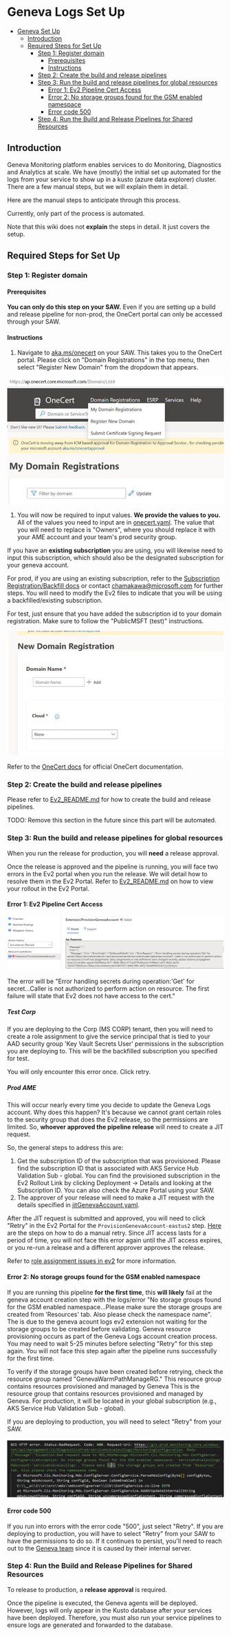 
# Geneva Logs Set Up

- [Geneva Set Up](#geneva-set-up)
  - [Introduction](#introduction)
  - [Required Steps for Set Up](#required-steps-for-set-up)
    - [Step 1: Register domain](#step-1-register-domain)
      - [Prerequisites](#prerequisites)
      - [Instructions](#instructions)
    - [Step 2: Create the build and release pipelines](#step-2-create-the-build-and-release-pipelines)
    - [Step 3: Run the build and release pipelines for global resources](#step-3-run-the-build-and-release-pipelines-for-global-resources)
      - [Error 1: Ev2 Pipeline Cert Access](#error-1-ev2-pipeline-cert-access)
      - [Error 2: No storage groups found for the GSM enabled namespace](#error-2-no-storage-groups-found-for-the-gsm-enabled-namespace)
      - [Error code 500](#error-code-500)
    - [Step 4: Run the Build and Release Pipelines for Shared Resources](#step-4-run-the-build-and-release-pipelines-for-shared-resources)



## Introduction

Geneva Monitoring platform enables services to do Monitoring, Diagnostics and Analytics at scale. We have (mostly) the initial set up automated for the logs from your service to show up in a kusto (azure data explorer) cluster. There are a few manual steps, but we will explain them in detail.

Here are the manual steps to anticipate through this process.

Currently, only part of the process is automated.

Note that this wiki does not **explain** the steps in detail. It just covers the setup.

## Required Steps for Set Up
### Step 1: Register domain
#### Prerequisites

**You can only do this step on your SAW.** Even if you are setting up a build and release pipeline for non-prod, the OneCert portal can only be accessed through your SAW.

#### Instructions

1. Navigate to [aka.ms/onecert](aka.ms/onecert) on your SAW. This takes you to the OneCert portal. Please click on "Domain Registrations" in the top menu, then select "Register New Domain" from the dropdown that appears.

![OneCert RegisterNewDoman Navigation](images/onecertportal.png)

1. You will now be required to input values. **We provide the values to you.** All of the values you need to input are in [onecert.yaml](./onecert.yaml). The value that you will need to replace is "Owners", where you should replace it with your AME account and your team's prod security group.

If you have an **existing subscription** you are using, you will likewise need to input this subscription, which should also be the designated subscription for your geneva account.

For prod, if you are using an existing subscription, refer to the [Subscription Registration/Backfill docs](https://ev2docs.azure.net/features/service-artifacts/actions/subscriptionProvisioningParameters.html?q=subscription%20provisioning#subscription-registrationbackfill) or contact chamakawa@microsoft.com for further steps. You will need to modify the Ev2 files to indicate that you will be using a backfilled/existing subscription.

For test, just ensure that you have added the subscription id to your domain registration. Make sure to follow the "PublicMSFT (test)" instructions.

![OneCert RegisterNewDoman Inputs](images/onecertupdate.png)


Refer to the [OneCert docs](https://eng.ms/docs/products/onecert-certificates-key-vault-and-dsms/key-vault-dsms/onecert/docs/registering-a-domain-in-onecert) for official OneCert documentation.



### Step 2: Create the build and release pipelines

Please refer to [Ev2_README.md](./Ev2_README.md) for how to create the build and release pipelines.

TODO: Remove this section in the future since this part will be automated.

### Step 3: Run the build and release pipelines for global resources

When you run the release for production, you will **need** a release approval.

Once the release is approved and the pipeline is running, you will face two errors in the Ev2 portal when you run the release. We will detail how to resolve them in the Ev2 Portal. Refer to [Ev2_README.md](./Ev2_README.md#to-view-your-rollout-in-the-ev2-portal) on how to view your rollout in the Ev2 Portal.

#### Error 1: Ev2 Pipeline Cert Access

![Geneva Account Cert Error in Ev2](images/genevaaccount_certerror.png)

The error will be "Error handling secrets during operation:'Get' for secret...Caller is not authorized to perform action on resource. The first failure will state that Ev2 does not have access to the cert."

##### Test Corp

If you are deploying to the Corp (MS CORP) tenant, then you will need to create a role assignment to give the service principal that is tied to your AAD security group 'Key Vault Secrets User' permissions in the subscription you are deploying to. This will be the backfilled subscription you specified for test. 

You will only encounter this error once. Click retry.

##### Prod AME

This will occur nearly every time you decide to update the Geneva Logs account. Why does this happen? It's because we cannot grant certain roles to the security group that does the Ev2 release, so the permissions are limited.  So, **whoever approved the pipeline release** will need to create a JIT request.

So, the general steps to address this are:

1. Get the subscription ID of the subscription that was provisioned. Please find the subscription ID that is associated with AKS Service Hub Validation Sub - global. You can find the provisioned subscription in the Ev2 Rollout Link by clicking Deployment -> Details and looking at the Subscription ID. You can also check the Azure Portal using your SAW.
2. The approver of your release will need to make a JIT request with the details specified in [jitGenevaAccount.yaml](./jitGenevaAccount.yaml).

After the JIT request is submitted and approved, you will need to click "Retry" in the Ev2 Portal for the `ProvisionGenevaAccount-eastus2` step. [Here](https://ev2docs.azure.net/features/rollout-management/retry-skip.html?q=retry&tabs=tabid-1#manual-retry-or-skip) are the steps on how to do a manual retry. Since JIT access lasts for a period of time, you will not face this error again until the JIT access expires, or you re-run a release and a different approver approves the release.

Refer to [role assignment issues in ev2](https://ev2docs.azure.net/TroubleShooting/general/role-assignment-issues.html#solution-2) for more information.

#### Error 2: No storage groups found for the GSM enabled namespace

If you are running this pipeline **for the first time**, this **will likely** fail at the geneva account creation step with the logs/error "No storage groups found for the GSM enabled namespace...Please make sure the storage groups are created from 'Resources' tab. Also please check the namespace name". The is due to the geneva acount logs ev2 extension not waiting for the storage groups to be created before validating. Geneva resource provisioning occurs as part of the Geneva Logs account creation process. You may need to wait 5-25 minutes before selecting "Retry" for this step again. You will not face this step again after the pipeline runs successfully for the first time.

To verify if the storage groups have been created before retrying, check the resource group named "GenevaWarmPathManageRG." This resource group contains resources provisioned and managed by Geneva This is the resource group that contains resources provisioned and managed by Geneva. For production, it will be located in your global subscription (e.g., AKS Service Hub Validation Sub - global).

If you are deploying to production, you will need to select "Retry" from your SAW.

![Storage Groups Not Found](images/storagegroupserror.png)

#### Error code 500

If you run into errors with the error code "500", just select "Retry". If you are deploying to production, you will have to select "Retry" from your SAW to have the permissions to do so. If it continues to persist, you'll need to reach out to the [Geneva team](https://teams.microsoft.com/l/channel/19%3A2eafe132e70340c1aa2b2755bc3ad45d%40thread.skype/Geneva%20Ev2?groupId=5658f840-c680-4882-93be-7cc69578f94e&tenantId=72f988bf-86f1-41af-91ab-2d7cd011db47) since it is caused by their internal server.


### Step 4: Run the Build and Release Pipelines for Shared Resources

To release to production, a **release approval** is required.

Once the pipeline is executed, the Geneva agents will be deployed. However, logs will only appear in the Kusto database after your services have been deployed. Therefore, you must also run your service pipelines to ensure logs are generated and forwarded to the database.
